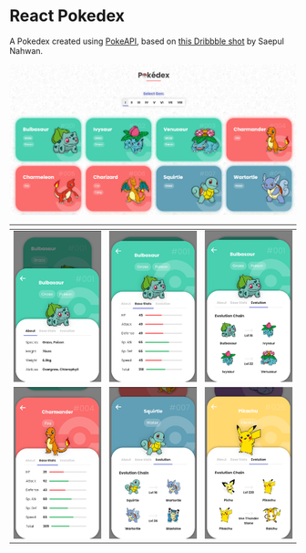 # React Pokedex

A Pokedex created using [PokeAPI](https://pokeapi.co/docs/v2), based on [this Dribbble shot](https://dribbble.com/shots/6540871-Pokedex-App) by  Saepul Nahwan.

!["Preview Image"](./img/preview-0.png)


| <!--                                --> | <!--                                --> | <!--                                --> |
|-----------------------------------------|-----------------------------------------|-----------------------------------------|
| !["Preview Image"](./img/preview-1.png) | !["Preview Image"](./img/preview-2.png) | !["Preview Image"](./img/preview-3.png) |
| !["Preview Image"](./img/preview-4.png) | !["Preview Image"](./img/preview-5.png) | !["Preview Image"](./img/preview-6.png) |